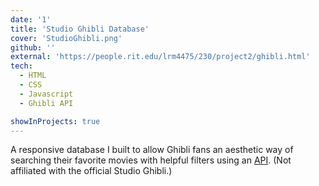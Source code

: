 ```yaml
---
date: '1'
title: 'Studio Ghibli Database'
cover: 'StudioGhibli.png'
github: ''
external: 'https://people.rit.edu/lrm4475/230/project2/ghibli.html'
tech:
  - HTML
  - CSS
  - Javascript
  - Ghibli API

showInProjects: true
---
```


A responsive database I built to allow Ghibli fans an aesthetic way of searching their favorite movies with helpful filters using an [API](https://ghibliapi.herokuapp.com/). (Not affiliated with the official Studio Ghibli.)
